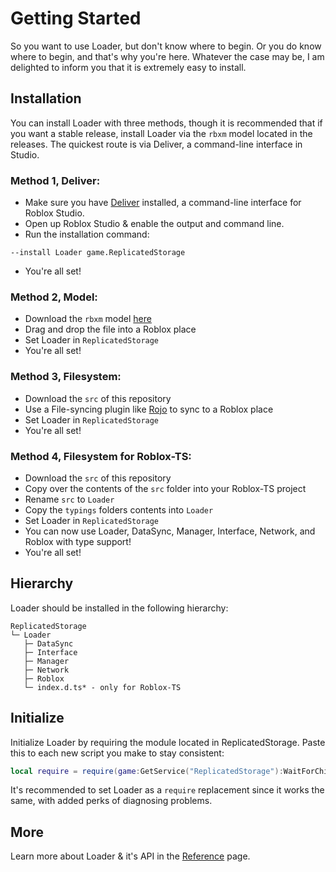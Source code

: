 # Getting Started

So you want to use Loader, but don't know where to begin. Or you do know where to begin, and that's why you're here. Whatever the case may be, I am delighted to inform you that it is extremely easy to install.

## Installation

You can install Loader with three methods, though it is recommended that if you want a stable release, install Loader via the `rbxm` model located in the releases. The quickest route is via Deliver, a command-line interface in Studio.

### Method 1, Deliver:

* Make sure you have [Deliver](https://github.com/Mullets-Gavin/Deliver) installed, a command-line interface for Roblox Studio.
* Open up Roblox Studio & enable the output and command line.
* Run the installation command:

```
--install Loader game.ReplicatedStorage
```

* You're all set!

### Method 2, Model:

* Download the `rbxm` model [here](https://github.com/Mullets-Gavin/Loader/releases)
* Drag and drop the file into a Roblox place
* Set Loader in `ReplicatedStorage`
* You're all set!

### Method 3, Filesystem:

* Download the `src` of this repository
* Use a File-syncing plugin like [Rojo](https://github.com/rojo-rbx/rojo) to sync to a Roblox place
* Set Loader in `ReplicatedStorage`
* You're all set!

### Method 4, Filesystem for Roblox-TS:

* Download the `src` of this repository
* Copy over the contents of the `src` folder into your Roblox-TS project
* Rename `src` to `Loader`
* Copy the `typings` folders contents into `Loader`
* Set Loader in `ReplicatedStorage`
* You can now use Loader, DataSync, Manager, Interface, Network, and Roblox with type support!
* You're all set!

## Hierarchy

Loader should be installed in the following hierarchy:

```
ReplicatedStorage
└─ Loader
   ├─ DataSync
   ├─ Interface
   ├─ Manager
   ├─ Network
   ├─ Roblox
   └─ index.d.ts* - only for Roblox-TS
```

## Initialize

Initialize Loader by requiring the module located in ReplicatedStorage. Paste this to each new script you make to stay consistent:
```lua
local require = require(game:GetService("ReplicatedStorage"):WaitForChild("Loader"))
```

It's recommended to set Loader as a `require` replacement since it works the same, with added perks of diagnosing problems.

## More

Learn more about Loader & it's API in the [Reference](reference.md) page.